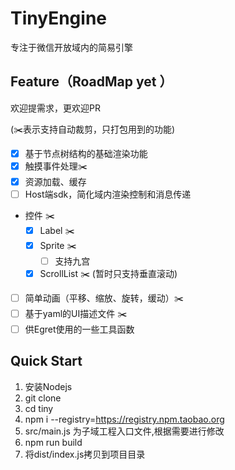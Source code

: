 # TinyEngine
专注于微信开放域内的简易引擎

## Feature（RoadMap yet ）
欢迎提需求，更欢迎PR 

(✂️表示支持自动裁剪，只打包用到的功能)
- [x] 基于节点树结构的基础渲染功能
- [x] 触摸事件处理✂️
- [x] 资源加载、缓存
- [ ] Host端sdk，简化域内渲染控制和消息传递
- 控件 ✂️
    - [x] Label ✂️
    - [x] Sprite ✂️
        - [ ] 支持九宫
    - [x] ScrollList ✂️ (暂时只支持垂直滚动)
- [ ] 简单动画（平移、缩放、旋转，缓动）✂️
- [ ] 基于yaml的UI描述文件 ✂️
- [ ] 供Egret使用的一些工具函数

## Quick Start
1. 安装Nodejs
2. git clone
3. cd tiny
4. npm i --registry=https://registry.npm.taobao.org
5. src/main.js 为子域工程入口文件,根据需要进行修改
6. npm run build
7. 将dist/index.js拷贝到项目目录